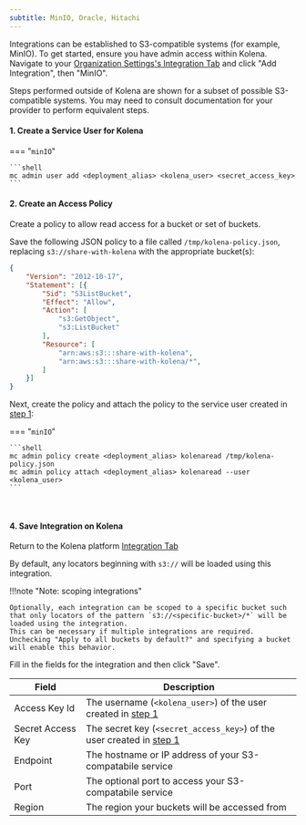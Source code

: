 ```yaml
---
subtitle: MinIO, Oracle, Hitachi
---
```


Integrations can be established to S3-compatible systems (for example, MinIO).
To get started, ensure you have admin access within Kolena.
Navigate to your [Organization Settings's Integration Tab](https://app.kolena.io/redirect/organization?tab=integrations) and click "Add Integration", then "MinIO".

Steps performed outside of Kolena are shown for a subset of possible S3-compatible systems.
You may need to consult documentation for your provider to perform equivalent steps.

#### 1. Create a Service User for Kolena


=== "`minIO`"

    ```shell
    mc admin user add <deployment_alias> <kolena_user> <secret_access_key>
    ```


#### 2. Create an Access Policy

Create a policy to allow read access for a bucket or set of buckets.

Save the following JSON policy to a file called `/tmp/kolena-policy.json`, replacing `s3://share-with-kolena` with the appropriate bucket(s):


```json
{
    "Version": "2012-10-17",
    "Statement": [{
        "Sid": "S3ListBucket",
        "Effect": "Allow",
        "Action": [
            "s3:GetObject",
            "s3:ListBucket"
        ],
        "Resource": [
            "arn:aws:s3:::share-with-kolena",
            "arn:aws:s3:::share-with-kolena/*",
        ]
    }]
}
```


Next, create the policy and attach the policy to the service user created in [step 1](#1-create-a-service-user-for-kolena):

=== "`minIO`"

    ```shell
    mc admin policy create <deployment_alias> kolenaread /tmp/kolena-policy.json
    mc admin policy attach <deployment_alias> kolenaread --user <kolena_user>
    ```

​   ​
#### 4. Save Integration on Kolena

Return to the Kolena platform [Integration Tab](https://app.kolena.io/redirect/organization?tab=integrations)

By default, any locators beginning with `s3://` will be loaded using this integration.

!!!note "Note: scoping integrations"

    Optionally, each integration can be scoped to a specific bucket such that only locators of the pattern `s3://<specific-bucket>/*` will be loaded using the integration.
    This can be necessary if multiple integrations are required.
    Unchecking "Apply to all buckets by default?" and specifying a bucket will enable this behavior.

Fill in the fields for the integration and then click "Save".

| Field | Description |
|---|---|
| Access Key Id | The username (`<kolena_user>`) of the user created in [step 1](#1-create-a-service-user-for-kolena) |
| Secret Access Key | The secret key (`<secret_access_key>`) of the user created in [step 1](#1-create-a-service-user-for-kolena) |
| Endpoint | The hostname or IP address of your S3-compatabile service |
| Port | The optional port to access your S3-compatabile service |
| Region | The region your buckets will be accessed from |

